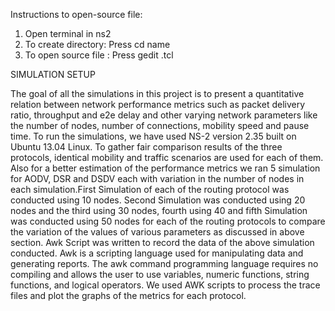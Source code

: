 Instructions to open-source file:
1. Open terminal in ns2
2. To create directory: Press cd name
3. To open source file :
Press gedit
<Filename>.tcl

SIMULATION SETUP

The goal of all the simulations in this project is to present a quantitative relation between network performance metrics such as packet delivery ratio, throughput and e2e delay and other varying network parameters like the number of nodes, number of connections, mobility speed and pause time. To run the simulations, we have used NS-2 version 2.35 built on Ubuntu 13.04 Linux.
To gather fair comparison results of the three protocols, identical mobility and traffic scenarios are used for each of them. Also for a better estimation of the performance metrics we ran 5 simulation for AODV, DSR and DSDV each with variation in the number of nodes in each simulation.First Simulation of each of the routing protocol was conducted using 10 nodes. Second Simulation was conducted using 20 nodes and the third using 30 nodes, fourth using 40 and fifth Simulation was conducted using 50 nodes for each of the routing protocols to compare the variation of the values of various parameters as discussed in above section.
Awk Script was written to record the data of the above simulation conducted. Awk is a scripting language used for manipulating data and generating reports. The awk command programming language requires no compiling and allows the user to use variables, numeric functions, string functions, and logical operators. We used AWK scripts to process the trace files and plot the graphs of the metrics for each protocol.
